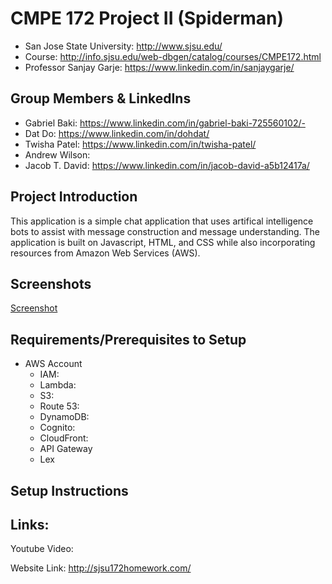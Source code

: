 # CMPE 172 Project II (Spiderman)
- San Jose State University:  http://www.sjsu.edu/
- Course: http://info.sjsu.edu/web-dbgen/catalog/courses/CMPE172.html
- Professor Sanjay Garje:  https://www.linkedin.com/in/sanjaygarje/
## Group Members & LinkedIns
- Gabriel Baki: https://www.linkedin.com/in/gabriel-baki-725560102/- 
- Dat Do: https://www.linkedin.com/in/dohdat/
- Twisha Patel: https://www.linkedin.com/in/twisha-patel/
- Andrew Wilson:
- Jacob T. David:  https://www.linkedin.com/in/jacob-david-a5b12417a/
## Project Introduction
This application is a simple chat application that uses artifical intelligence bots to assist with message construction and message understanding.  The application is built on Javascript, HTML, and CSS while also incorporating resources from Amazon Web Services (AWS).  

## Screenshots
[Screenshot](https://files.slack.com/files-tmb/TMBFVM05R-FQYC4RDQE-a053af5fb5/msgget_720.png)
## Requirements/Prerequisites to Setup
- AWS Account
  - IAM:
  - Lambda:
  - S3:
  - Route 53:
  - DynamoDB:
  - Cognito:
  - CloudFront:
  - API Gateway
  - Lex
## Setup Instructions


## Links:

Youtube Video:

Website Link:
http://sjsu172homework.com/
